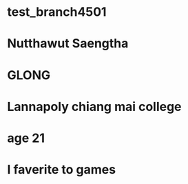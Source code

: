 # test_branch4501

# Nutthawut Saengtha
# GLONG
# Lannapoly chiang mai college
# age 21
# I faverite to games